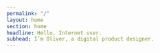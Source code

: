 ```yaml
---
permalink: "/"
layout: home
section: home
headline: Hello, Internet user.
subhead: I’m Oliver, a digital product designer.
---
```


